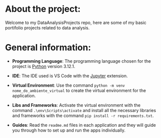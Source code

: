 # About the project:

Welcome to my DataAnalysisProjects repo, here are some of my basic portifolio projects related to data analysis.

# General information:

- **Programming Language**: The programming language chosen for the project is [Python](https://www.python.org/downloads/) version 3.12.1.

- **IDE**: The IDE used is VS Code with the [Jupyter](https://marketplace.visualstudio.com/items?itemName=ms-toolsai.jupyter) extension.

- **Virtual Environment**: Use the command `python -m venv nome_do_ambiente_virtual` to create the virtual environment for the application.  

- **Libs and Frameworks**: Activate the virtual environment with the command `.\env\Scripts\activate` and install all the necessary libraries and frameworks with the command `pip install -r requirements.txt`.

- **Guides**: Read the `readme.md` files in each application and they will guide you through how to set up and run the apps individually.
